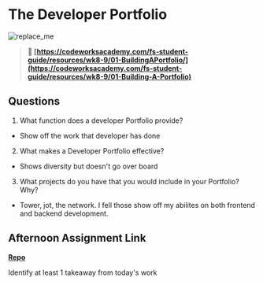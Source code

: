 # The Developer Portfolio

![replace_me](https://codeworks.blob.core.windows.net/public/assets/img/illustrations/placeholder.svg)

> **📖 [https://codeworksacademy.com/fs-student-guide/resources/wk8-9/01-BuildingAPortfolio/](https://codeworksacademy.com/fs-student-guide/resources/wk8-9/01-Building-A-Portfolio)**

## Questions

1. What function does a developer Portfolio provide?
  - Show off the work that developer has done
2. What makes a Developer Portfolio effective?
  - Shows diversity but doesn't go over board
3. What projects do you have that you would include in your Portfolio? Why?
  - Tower, jot, the network. I fell those show off my abilites on both frontend and backend development.

## Afternoon Assignment Link

**[Repo](https://github.com/Jacobzeme8/StackedDecks)**

Identify at least 1 takeaway from today's work
